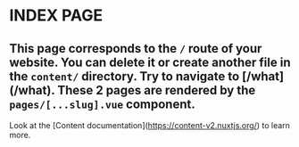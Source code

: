 <!-- ./content/index.md -->
# INDEX PAGE
This page corresponds to the `/` route of your website. You can delete it or create another file in the `content/` directory. 
Try to navigate to \[/what\](/what). These 2 pages are rendered by the `pages/[...slug].vue` component.
---
Look at the \[Content documentation\](https://content-v2.nuxtjs.org/) to learn more.